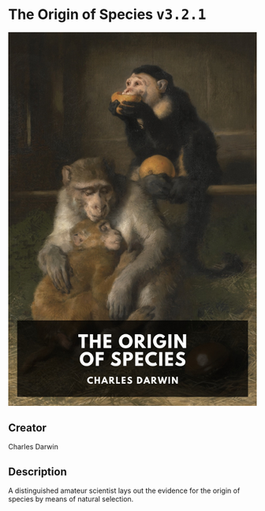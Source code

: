 
# The Origin of Species <kbd>v3.2.1</kbd>

<center>
  <img src="./cover-1024.jpg"/>
</center>

## Creator
Charles Darwin

## Description
A distinguished amateur scientist lays out the evidence for the origin of species by means of natural selection.
